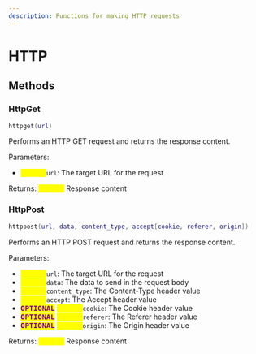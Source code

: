 ```yaml
---
description: Functions for making HTTP requests
---
```


# HTTP

## Methods

### HttpGet
```lua
httpget(url)
```
Performs an HTTP GET request and returns the response content.

Parameters:
* <kbd><mark style="color:yellow;">**string**</mark></kbd>`url`: The target URL for the request

Returns: <kbd><mark style="color:yellow;">**string**</mark></kbd> Response content

### HttpPost
```lua
httppost(url, data, content_type, accept[cookie, referer, origin])
```
Performs an HTTP POST request and returns the response content.

Parameters:
* <kbd><mark style="color:yellow;">**string**</mark></kbd>`url`: The target URL for the request
* <kbd><mark style="color:yellow;">**string**</mark></kbd>`data`: The data to send in the request body
* <kbd><mark style="color:yellow;">**string**</mark></kbd>`content_type`: The Content-Type header value
* <kbd><mark style="color:yellow;">**string**</mark></kbd>`accept`: The Accept header value
* <kbd><mark style="color:purple;">**OPTIONAL**</mark></kbd> <kbd><mark style="color:yellow;">**string**</mark></kbd>`cookie`: The Cookie header value
* <kbd><mark style="color:purple;">**OPTIONAL**</mark></kbd> <kbd><mark style="color:yellow;">**string**</mark></kbd>`referer`: The Referer header value
* <kbd><mark style="color:purple;">**OPTIONAL**</mark></kbd> <kbd><mark style="color:yellow;">**string**</mark></kbd>`origin`: The Origin header value

Returns: <kbd><mark style="color:yellow;">**string**</mark></kbd> Response content